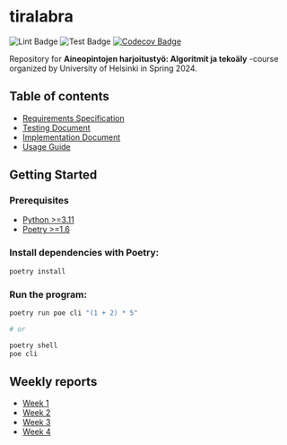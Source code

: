 # tiralabra

![Lint Badge](https://github.com/LeeviHalme/tiralabra/actions/workflows/lint.yml/badge.svg)
![Test Badge](https://github.com/LeeviHalme/tiralabra/actions/workflows/test.yml/badge.svg)
[![Codecov Badge](https://codecov.io/gh/LeeviHalme/tiralabra/graph/badge.svg?token=296GA4LY45)](https://codecov.io/gh/LeeviHalme/tiralabra)

Repository for **Aineopintojen harjoitustyö: Algoritmit ja tekoäly** -course organized by University of Helsinki in Spring 2024.

## Table of contents

- [Requirements Specification](/.github/docs/REQUIREMENTS.md)
- [Testing Document](/.github/docs/TESTING.md)
- [Implementation Document](/.github/docs/IMPLEMENTATION.md)
- [Usage Guide](/.github/docs/USAGE.md)

## Getting Started

### Prerequisites

- [Python >=3.11](https://www.python.org/downloads/)
- [Poetry >=1.6](https://python-poetry.org/)

### Install dependencies with Poetry:

```bash
poetry install
```

### Run the program:

```bash
poetry run poe cli "(1 + 2) * 5"

# or

poetry shell
poe cli
```

## Weekly reports

- [Week 1](/.github/docs/REPORT_1.md)
- [Week 2](/.github/docs/REPORT_2.md)
- [Week 3](/.github/docs/REPORT_3.md)
- [Week 4](/.github/docs/REPORT_4.md)
